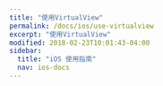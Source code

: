 ```yaml
---
title: "使用VirtualView"
permalink: /docs/ios/use-virtualview
excerpt: "使用VirtualView"
modified: 2018-02-23T10:01:43-04:00
sidebar:
  title: "iOS 使用指南"
  nav: ios-docs
---
```



